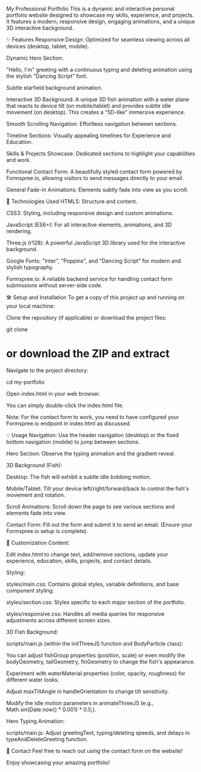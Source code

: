 My Professional Portfolio
This is a dynamic and interactive personal portfolio website designed to showcase my skills, experience, and projects. It features a modern, responsive design, engaging animations, and a unique 3D interactive background.

✨ Features
Responsive Design: Optimized for seamless viewing across all devices (desktop, tablet, mobile).

Dynamic Hero Section:

"Hello, I'm" greeting with a continuous typing and deleting animation using the stylish "Dancing Script" font.

Subtle starfield background animation.

Interactive 3D Background: A unique 3D fish animation with a water plane that reacts to device tilt (on mobile/tablet) and provides subtle idle movement (on desktop). This creates a "5D-like" immersive experience.

Smooth Scrolling Navigation: Effortless navigation between sections.

Timeline Sections: Visually appealing timelines for Experience and Education.

Skills & Projects Showcase: Dedicated sections to highlight your capabilities and work.

Functional Contact Form: A beautifully styled contact form powered by Formspree.io, allowing visitors to send messages directly to your email.

General Fade-in Animations: Elements subtly fade into view as you scroll.

🚀 Technologies Used
HTML5: Structure and content.

CSS3: Styling, including responsive design and custom animations.

JavaScript (ES6+): For all interactive elements, animations, and 3D rendering.

Three.js (r128): A powerful JavaScript 3D library used for the interactive background.

Google Fonts: "Inter", "Poppins", and "Dancing Script" for modern and stylish typography.

Formspree.io: A reliable backend service for handling contact form submissions without server-side code.

🛠️ Setup and Installation
To get a copy of this project up and running on your local machine:

Clone the repository (if applicable) or download the project files:

git clone <repository-url>
# or download the ZIP and extract

Navigate to the project directory:

cd my-portfolio

Open index.html in your web browser.

You can simply double-click the index.html file.

Note: For the contact form to work, you need to have configured your Formspree.io endpoint in index.html as discussed.

💡 Usage
Navigation: Use the header navigation (desktop) or the fixed bottom navigation (mobile) to jump between sections.

Hero Section: Observe the typing animation and the gradient reveal.

3D Background (Fish):

Desktop: The fish will exhibit a subtle idle bobbing motion.

Mobile/Tablet: Tilt your device left/right/forward/back to control the fish's movement and rotation.

Scroll Animations: Scroll down the page to see various sections and elements fade into view.

Contact Form: Fill out the form and submit it to send an email. (Ensure your Formspree.io setup is complete).

🎨 Customization
Content:

Edit index.html to change text, add/remove sections, update your experience, education, skills, projects, and contact details.

Styling:

styles/main.css: Contains global styles, variable definitions, and base component styling.

styles/section.css: Styles specific to each major section of the portfolio.

styles/responsive.css: Handles all media queries for responsive adjustments across different screen sizes.

3D Fish Background:

scripts/main.js (within the initThreeJS function and BodyParticle class):

You can adjust fishGroup properties (position, scale) or even modify the bodyGeometry, tailGeometry, finGeometry to change the fish's appearance.

Experiment with waterMaterial properties (color, opacity, roughness) for different water looks.

Adjust maxTiltAngle in handleOrientation to change tilt sensitivity.

Modify the idle motion parameters in animateThreeJS (e.g., Math.sin(Date.now() * 0.001) * 0.5;).

Hero Typing Animation:

scripts/main.js: Adjust greetingText, typing/deleting speeds, and delays in typeAndDeleteGreeting function.

📧 Contact
Feel free to reach out using the contact form on the website!

Enjoy showcasing your amazing portfolio!